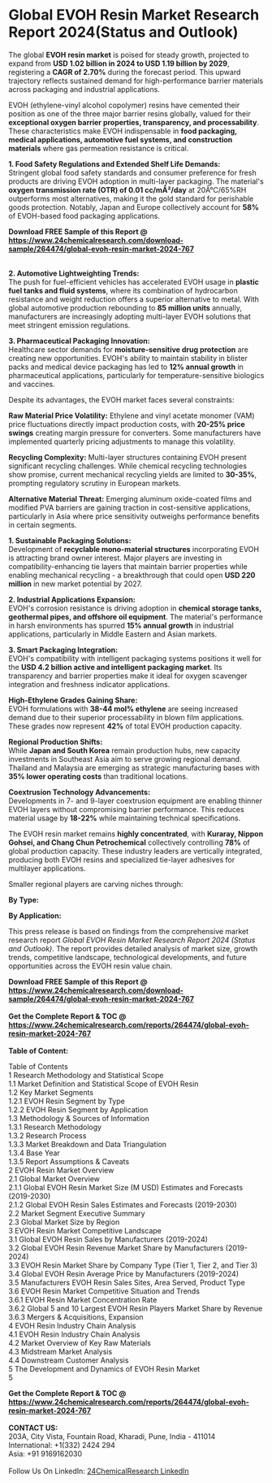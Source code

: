 <h1>Global EVOH Resin Market Research Report 2024(Status and Outlook)</h1><p>The global <strong>EVOH resin market</strong> is poised for steady growth, projected to expand from <strong>USD 1.02 billion in 2024 to USD 1.19 billion by 2029</strong>, registering a <strong>CAGR of 2.70%</strong> during the forecast period. This upward trajectory reflects sustained demand for high-performance barrier materials across packaging and industrial applications.</p><p>EVOH (ethylene-vinyl alcohol copolymer) resins have cemented their position as one of the three major barrier resins globally, valued for their <strong>exceptional oxygen barrier properties, transparency, and processability</strong>. These characteristics make EVOH indispensable in <strong>food packaging, medical applications, automotive fuel systems, and construction materials</strong> where gas permeation resistance is critical.</p><p><strong>1. Food Safety Regulations and Extended Shelf Life Demands:</strong><br>
Stringent global food safety standards and consumer preference for fresh products are driving EVOH adoption in multi-layer packaging. The material's <strong>oxygen transmission rate (OTR) of 0.01 cc/mÂ²/day</strong> at 20Â°C/65%RH outperforms most alternatives, making it the gold standard for perishable goods protection. Notably, Japan and Europe collectively account for <strong>58%</strong> of EVOH-based food packaging applications.</p><div><b>Download FREE Sample of this Report @ 
            <a href="https://www.24chemicalresearch.com/download-sample/264474/global-evoh-resin-market-2024-767">
            https://www.24chemicalresearch.com/download-sample/264474/global-evoh-resin-market-2024-767</a></b></div><br><p><strong>2. Automotive Lightweighting Trends:</strong><br>
The push for fuel-efficient vehicles has accelerated EVOH usage in <strong>plastic fuel tanks and fluid systems</strong>, where its combination of hydrocarbon resistance and weight reduction offers a superior alternative to metal. With global automotive production rebounding to <strong>85 million units</strong> annually, manufacturers are increasingly adopting multi-layer EVOH solutions that meet stringent emission regulations.</p><p><strong>3. Pharmaceutical Packaging Innovation:</strong><br>
Healthcare sector demands for <strong>moisture-sensitive drug protection</strong> are creating new opportunities. EVOH's ability to maintain stability in blister packs and medical device packaging has led to <strong>12% annual growth</strong> in pharmaceutical applications, particularly for temperature-sensitive biologics and vaccines.</p><p>Despite its advantages, the EVOH market faces several constraints:</p><p><strong>Raw Material Price Volatility:</strong> Ethylene and vinyl acetate monomer (VAM) price fluctuations directly impact production costs, with <strong>20-25% price swings</strong> creating margin pressure for converters. Some manufacturers have implemented quarterly pricing adjustments to manage this volatility.</p><p><strong>Recycling Complexity:</strong> Multi-layer structures containing EVOH present significant recycling challenges. While chemical recycling technologies show promise, current mechanical recycling yields are limited to <strong>30-35%</strong>, prompting regulatory scrutiny in European markets.</p><p><strong>Alternative Material Threat:</strong> Emerging aluminum oxide-coated films and modified PVA barriers are gaining traction in cost-sensitive applications, particularly in Asia where price sensitivity outweighs performance benefits in certain segments.</p><p><strong>1. Sustainable Packaging Solutions:</strong><br>
Development of <strong>recyclable mono-material structures</strong> incorporating EVOH is attracting brand owner interest. Major players are investing in compatibility-enhancing tie layers that maintain barrier properties while enabling mechanical recycling - a breakthrough that could open <strong>USD 220 million</strong> in new market potential by 2027.</p><p><strong>2. Industrial Applications Expansion:</strong><br>
EVOH's corrosion resistance is driving adoption in <strong>chemical storage tanks, geothermal pipes, and offshore oil equipment</strong>. The material's performance in harsh environments has spurred <strong>15% annual growth</strong> in industrial applications, particularly in Middle Eastern and Asian markets.</p><p><strong>3. Smart Packaging Integration:</strong><br>
EVOH's compatibility with intelligent packaging systems positions it well for the <strong>USD 4.2 billion active and intelligent packaging market</strong>. Its transparency and barrier properties make it ideal for oxygen scavenger integration and freshness indicator applications.</p><p><strong>High-Ethylene Grades Gaining Share:</strong><br>
	EVOH formulations with <strong>38-44 mol% ethylene</strong> are seeing increased demand due to their superior processability in blown film applications. These grades now represent <strong>42%</strong> of total EVOH production capacity.</p><p><strong>Regional Production Shifts:</strong><br>
	While <strong>Japan and South Korea</strong> remain production hubs, new capacity investments in Southeast Asia aim to serve growing regional demand. Thailand and Malaysia are emerging as strategic manufacturing bases with <strong>35% lower operating costs</strong> than traditional locations.</p><p><strong>Coextrusion Technology Advancements:</strong><br>
	Developments in 7- and 9-layer coextrusion equipment are enabling thinner EVOH layers without compromising barrier performance. This reduces material usage by <strong>18-22%</strong> while maintaining technical specifications.</p><p>The EVOH resin market remains <strong>highly concentrated</strong>, with <strong>Kuraray, Nippon Gohsei, and Chang Chun Petrochemical</strong> collectively controlling <strong>78%</strong> of global production capacity. These industry leaders are vertically integrated, producing both EVOH resins and specialized tie-layer adhesives for multilayer applications.</p><p>Smaller regional players are carving niches through:</p><p><strong>By Type:</strong></p><p><strong>By Application:</strong></p><p>This press release is based on findings from the comprehensive market research report <em>Global EVOH Resin Market Research Report 2024 (Status and Outlook)</em>. The report provides detailed analysis of market size, growth trends, competitive landscape, technological developments, and future opportunities across the EVOH resin value chain.</p><div><b>Download FREE Sample of this Report @ 
            <a href="https://www.24chemicalresearch.com/download-sample/264474/global-evoh-resin-market-2024-767">
            https://www.24chemicalresearch.com/download-sample/264474/global-evoh-resin-market-2024-767</a></b></div><br><div><b>Get the Complete Report & TOC @ 
            <a href="https://www.24chemicalresearch.com/reports/264474/global-evoh-resin-market-2024-767">
            https://www.24chemicalresearch.com/reports/264474/global-evoh-resin-market-2024-767</a></b></div><br>
            <b>Table of Content:</b><p>Table of Contents<br />
1 Research Methodology and Statistical Scope<br />
1.1 Market Definition and Statistical Scope of EVOH Resin<br />
1.2 Key Market Segments<br />
1.2.1 EVOH Resin Segment by Type<br />
1.2.2 EVOH Resin Segment by Application<br />
1.3 Methodology & Sources of Information<br />
1.3.1 Research Methodology<br />
1.3.2 Research Process<br />
1.3.3 Market Breakdown and Data Triangulation<br />
1.3.4 Base Year<br />
1.3.5 Report Assumptions & Caveats<br />
2 EVOH Resin Market Overview<br />
2.1 Global Market Overview<br />
2.1.1 Global EVOH Resin Market Size (M USD) Estimates and Forecasts (2019-2030)<br />
2.1.2 Global EVOH Resin Sales Estimates and Forecasts (2019-2030)<br />
2.2 Market Segment Executive Summary<br />
2.3 Global Market Size by Region<br />
3 EVOH Resin Market Competitive Landscape<br />
3.1 Global EVOH Resin Sales by Manufacturers (2019-2024)<br />
3.2 Global EVOH Resin Revenue Market Share by Manufacturers (2019-2024)<br />
3.3 EVOH Resin Market Share by Company Type (Tier 1, Tier 2, and Tier 3)<br />
3.4 Global EVOH Resin Average Price by Manufacturers (2019-2024)<br />
3.5 Manufacturers EVOH Resin Sales Sites, Area Served, Product Type<br />
3.6 EVOH Resin Market Competitive Situation and Trends<br />
3.6.1 EVOH Resin Market Concentration Rate<br />
3.6.2 Global 5 and 10 Largest EVOH Resin Players Market Share by Revenue<br />
3.6.3 Mergers & Acquisitions, Expansion<br />
4 EVOH Resin Industry Chain Analysis<br />
4.1 EVOH Resin Industry Chain Analysis<br />
4.2 Market Overview of Key Raw Materials<br />
4.3 Midstream Market Analysis<br />
4.4 Downstream Customer Analysis<br />
5 The Development and Dynamics of EVOH Resin Market <br />
5</p><div><b>Get the Complete Report & TOC @ 
            <a href="https://www.24chemicalresearch.com/reports/264474/global-evoh-resin-market-2024-767">
            https://www.24chemicalresearch.com/reports/264474/global-evoh-resin-market-2024-767</a></b></div><br><b>CONTACT US:</b><br>
            203A, City Vista, Fountain Road, Kharadi, Pune, India - 411014<br>
            International: +1(332) 2424 294<br>
            Asia: +91 9169162030 <br><br>
            Follow Us On LinkedIn: <a href="https://www.linkedin.com/company/24chemicalresearch/">24ChemicalResearch LinkedIn</a>